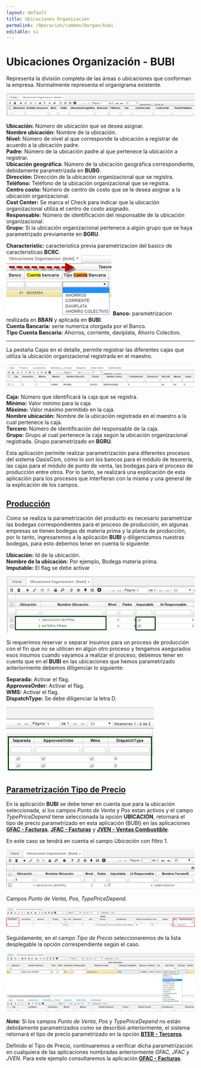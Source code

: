 ```yaml
---
layout: default
title: Ubicaciones Organizacion
permalink: /Operacion/common/borgan/bubi
editable: si
---
```


# Ubicaciones Organización - BUBI

Representa la división completa de las áreas o ubicaciones que conforman la empresa. Normalmente representa el organigrama existente.  

![](bubi3.png)

**Ubicación:** Número de ubicación que se desea asignar.  
**Nombre ubicación:** Nombre de la ubicación.  
**Nivel:** Número de nivel al que corresponde la ubicación a registrar de acuerdo a la ubicación padre.  
**Padre:** Número de la ubicación padre al que pertenece la ubicación a registrar.  
**Ubicación geográfica:** Número de la ubicación geográfica correspondiente, debidamente parametrizada en **BUBG**.  
**Dirección:** Dirección de la ubicación organizacional que se registra.  
**Teléfono:** Teléfono de la ubicación organizacional que se registra.  
**Centro costo:** Número de centro de costo que se le desea asignar a la ubicación organizacional.  
**Cost Center:** Se marca el Check para indicar que la ubicación organizacional utiliza el centro de costo asignado.  
**Responsable:** Número de identificación del responsable de la ubicación organizacional.  
**Grupo:** Si la ubicación organizacional pertenece a algún grupo que se haya parametrizado previamente en **BGRU**.  

**Characteristic:** caracteristica previa parametrizacion del basico de caracteristicas **BCRC**.  
![](bubi9.png)
**Banco:** parametrizacion realizada en **BBAN** y aplicada en **BUBI**.  
**Cuenta Bancaria:** serie numerica otorgada por el Banco.  
**Tipo Cuenta Bancaria:** Ahorros, corriente, daviplata, Ahorro Colectivo.  


******

La pestaña Cajas en el detalle, permite registrar las diferentes cajas que utiliza la ubicación organizacional registrada en el maestro.  

![](bubi4.png)

**Caja:** Número que identificará la caja que se registra.  
**Mínimo:** Valor mínimo para la caja.  
**Máximo:** Valor máximo permitido en la caja.  
**Nombre ubicación:** Nombre de la ubicación registrada en el maestro a la cual pertenece la caja.  
**Tercero:** Número de identificación del responsable de la caja.  
**Grupo:** Grupo al cual pertenece la caja según la ubicación organizacional registrada. Grupo parametrizado en **BGRU**.  

Esta aplicación perimite realizar parametrización para diferentes procesos del sistema OasisCom, cómo lo son los bancos para el módulo de tesorería, las cajas para el módulo de punto de venta, las bodegas para el proceso de producción entre otros. Por lo tanto, se realizará una explicación de esta aplicación para los procesos que interfieran con la misma y una general de la explicación de los campos.  

## [Producción](http://docs.oasiscom.com/Operacion/common/borgan/bubi#producci%C3%B3n)

Como se realiza la parametrización del producto es necesario parametrizar las bodegas correspondientes para el proceso de producción, en algunas empresas se tienen bodegas de materia prima y la planta de producción, por lo tanto, ingresaremos a la aplicación **BUBI** y diligenciamos nuestras bodegas, para esto debemos tener en cuenta lo siguiente:  

**Ubicación:** Id de la ubicación.  
**Nombre de la ubicación:** Por ejemplo, Bodega materia prima.  
**Imputable:** El flag se debe activar  


![](bubi1.png)


Si requerimos reservar o separar insumos para un proceso de producción con el fin que no se utilicen en algún otro proceso y tengamos asegurados esos insumos cuando vayamos a realizar el proceso, debemos tener en cuenta que en el **BUBI** en las ubicaciones que hemos parametrizado anteriormente debemos diligenciar lo siguiente:

**Separada:** Activar el flag.  
**ApprovesOrder:** Activar el flag.  
**WMS:** Activar el flag.  
**DispatchType:** Se debe diligenciar la letra D.  

![](bubi2.png)

## [Parametrización Tipo de Precio](http://docs.oasiscom.com/Operacion/common/borgan/bubi#parametrizaci%C3%B3n-tipo-de-precio)

En la aplicación **BUBI** se debe tener en cuenta que para la ubicación seleccionada, si los campos _Punto de Venta_ y _Pos_ estan activos y el campo _TypePriceDepend_ tiene seleccionada la opción **UBICACIÓN**, retornará el tipo de precio parametrizado en esta aplicación (BUBI) en las aplicaciones [**GFAC - Facturas**](http://docs.oasiscom.com/Operacion/is/hospital/gfacturacion/gfac), [**JFAC - Facturas**](http://docs.oasiscom.com/Operacion/scm/pos/jcajero/jfac) y [**JVEN - Ventas Combustible**](/Operacion/is/combustible/cofactura/jven).  

En este caso se tendrá en cuenta el campo _Ubicación_ con filtro 1.  

![](bubi5.png)

Campos _Punto de Venta, Pos, TypePriceDepend_.

![](bubi6.png)

Seguidamente, en el campo _Tipo de Precio_ seleccionaremos de la lista desplegable la opción correspendiente según el caso.  

![](bubi7.png)

_**Nota:**_ Si los campos  _Punto de Venta_, _Pos_ y _TypePriceDepend_  no están debidamente parametrizados como se describió anteriormente, el sistema retornará el tipo de precio parametrizado en la opción [**BTER - Terceros**](http://docs.oasiscom.com/Operacion/common/btercer/bter).  


Definido el Tipo de Precio, continuaremos a verificar dicha parametrización en cualquiera de las aplicaciones nombradas anteriormente _GFAC, JFAC_ y _JVEN_. Para este ejemplo consultaremos la aplicación [**GFAC - Facturas**](http://docs.oasiscom.com/Operacion/is/hospital/gfacturacion/gfac).  





